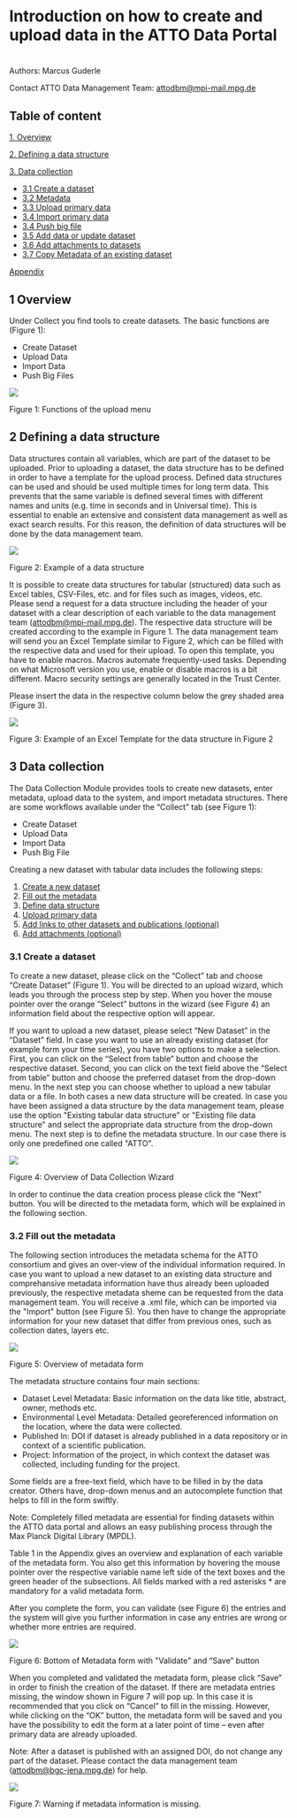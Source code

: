 # Introduction on how to create and upload data in the ATTO Data Portal

#

Authors: Marcus Guderle

Contact ATTO Data Management Team: <attodbm@mpi-mail.mpg.de>


## Table of content

[1. Overview](#1-overview)

[2. Defining a data structure](#2-defining-a-data-structure)

[3. Data collection](#3-data-collection)

- [3.1 Create a dataset](#31-create-a-dataset)
- [3.2 Metadata](#32-metadata)
- [3.3 Upload primary data](#33-upload-primary-data)
- [3.4 Import primary data](#34-mport-primary-data)
- [3.4 Push big file](#34-push-big-file)
- [3.5 Add data or update dataset](#35-add-data-or-update-dataset)
- [3.6 Add attachments to datasets](#36-add-attachments-to-datasets)
- [3.7 Copy Metadata of an existing dataset](#37-copy-Metadata-of-an-existing-dataset)

[Appendix](#appendix)

## 1 Overview

Under Collect you find tools to create datasets. The basic functions are (Figure 1):

- Create Dataset
- Upload Data
- Import Data
- Push Big Files

![](https://github.com/ATTODataPortal/Documents/blob/9d49bebc0f08b7326011e42231c4d93f9115fc41/images_upload/image_Upload_1.png)

Figure 1: Functions of the upload menu

## 2 Defining a data structure

Data structures contain all variables, which are part of the dataset to be uploaded. Prior to uploading a dataset, the data structure has to be defined in order to have a template for the upload process. Defined data structures can be used and should be used multiple times for long term data. This prevents that the same variable is defined several times with different names and units (e.g. time in seconds and in Universal time). This is essential to enable an extensive and consistent data management as well as exact search results. For this reason, the definition of data structures will be done by the data management team.



![](https://github.com/ATTODataPortal/Documents/blob/95fe99f01d5c3168ca0ba65b4ea2b5fa0b440d67/images_upload/image_Upload_2.png)

Figure 2: Example of a data structure


It is possible to create data structures for tabular (structured) data such as Excel tables, CSV-Files, etc. and for files such as images, videos, etc. Please send a request for a data structure including the header of your dataset with a clear description of each variable to the data management team (<attodbm@mpi-mail.mpg.de>). The respective data structure will be created according to the example in Figure 1. The data management team will send you an Excel Template similar to Figure 2, which can be filled with the respective data and used for their upload.
To open this template, you have to enable macros. Macros automate frequently-used tasks. Depending on what Microsoft version you use, enable or disable macros is a bit different. Macro security settings are generally located in the Trust Center.

Please insert the data in the respective column below the grey shaded area (Figure 3).


![](https://github.com/ATTODataPortal/Documents/blob/d1ec06e6fe2f67b1e3bb24198d887234a6a198fb/images_upload/image_Upload_3.png)

Figure 3: Example of an Excel Template for the data structure in Figure 2


## 3 Data collection

The Data Collection Module provides tools to create new datasets, enter metadata, upload data to the system, and import metadata structures. There are some workflows available under the “Collect” tab (see Figure 1):

- Create Dataset
- Upload Data
- Import Data
- Push Big File

Creating a new dataset with tabular data includes the following steps:

1.  [Create a new dataset](#31-create-a-dataset)
2.  [Fill out the metadata](#32-metadata)
3.  [Define data structure](#33-upload-primary-data)
4.  [Upload primary data](#33-upload-primary-data)
5.  [Add links to other datasets and publications (optional)](#36-add-attachments-to-datasets)
6.  [Add attachments (optional)](#36-add-attachments-to-datasets)


### 3.1 Create a dataset

To create a new dataset, please click on the “Collect” tab and choose “Create Dataset” (Figure 1). You will be directed to an upload wizard, which leads you through the process step by step. When you hover the mouse pointer over the orange “Select” buttons in the wizard (see Figure 4) an information field about the respective option will appear.

If you want to upload a new dataset, please select “New Dataset” in the “Dataset” field. In case you want to use an already existing dataset (for example form your time series), you have two options to make a selection. First, you can click on the “Select from table” button and choose the respective dataset. Second, you can click on the text field above the “Select from table” button and choose the preferred dataset from the drop-down menu.
In the next step you can choose whether to upload a new tabular data or a file. In both cases a new data structure will be created. In case you have been assigned a data structure by the data management team, please use the option "Existing tabular data structure" or "Existing file data structure" and select the appropriate data structure from the drop-down menu. The next step is to define the metadata structure. In our case there is only one predefined one called "ATTO".


![](https://github.com/ATTODataPortal/Documents/blob/747a480ae8070b162e6c014539f101972b7edde7/images_upload/image_Upload_4.png)

Figure 4: Overview of Data Collection Wizard

In order to continue the data creation process please click the “Next” button. You will be directed to the metadata form, which will be explained in the following section.

### 3.2 Fill out the metadata

The following section introduces the metadata schema for the ATTO consortium and gives an over-view of the individual information required.
In case you want to upload a new dataset to an existing data structure and comprehansive metadata information have thus already been uploaded previously, the respective metadata sheme can be requested from the data management team. You will receive a .xml file, which can be imported via the "Import" button (see Figure 5). You then have to change the appropriate information for your new dataset that differ from previous ones, such as collection dates, layers etc.


![](https://github.com/ATTODataPortal/Documents/blob/4cf133808ed0268b485c39ec934623c1d4503641/images_upload/image_Upload_5.png)

Figure 5: Overview of metadata form

The metadata structure contains four main sections:

- Dataset Level Metadata: Basic information on the data like title, abstract, owner, methods etc.
- Environmental Level Metadata: Detailed georeferenced information on the location, where the data were collected.
- Published In: DOI if dataset is already published in a data repository or in context of a scientific publication.
- Project: Information of the project, in which context the dataset was collected, including funding for the project.

Some fields are a free-text field, which have to be filled in by the data creator. Others have, drop-down menus and an autocomplete function that helps to fill in the form swiftly.

Note: Completely filled metadata are essential for finding datasets within the ATTO data portal and allows an easy publishing process through the Max Planck Digital Library (MPDL).

Table 1 in the Appendix gives an overview and explanation of each variable of the metadata form. You also get this information by hovering the mouse pointer over the respective variable name left side of the text boxes and the green header of the subsections. All fields marked with a red asterisks * are mandatory for a valid metadata form.

After you complete the form, you can validate (see Figure 6) the entries and the system will give you further information in case any entries are wrong or whether more entries are required.


![](https://github.com/ATTODataPortal/Documents/blob/ea686fcf7c46edb7022a6be3b4071678f0db6214/images_upload/image_Upload_6.png)

Figure 6: Bottom of Metadata form with "Validate" and “Save” button

When you completed and validated the metadata form, please click “Save” in order to finish the creation of the dataset. If there are metadata entries missing, the window shown in Figure 7 will pop up. In this case it is recommended that you click on “Cancel” to fill in the missing. However, while clicking on the “OK” button, the metadata form will be saved and you have the possibility to edit the form at a later point of time – even after primary data are already uploaded.

Note: After a dataset is published with an assigned DOI, do not change any part of the dataset. Please contact the data management team (attodbm@bgc-jena.mpg.de) for help.


![](https://github.com/ATTODataPortal/Documents/blob/992edd46cf0c43b59363d0d9b9c3540b0e03acd2/images_upload/image_Upload_7.png)

Figure 7: Warning if metadata information is missing.
